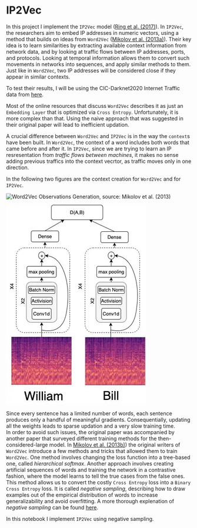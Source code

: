 # IP2Vec
In this project I implement the `IP2Vec` model ([Ring et al. (2017)](https://ieeexplore.ieee.org/document/8215725)). In `IP2Vec`, the researchers aim to embed IP addresses in numeric vectors, using a method that builds on ideas from `Word2Vec` ([Mikolov et al. (2013a)](https://arxiv.org/abs/1301.3781)). Their key idea is to learn similarities by extracting available context information from network data, and by looking at traffic flows between IP addresses, ports, and protocols. Looking at temporal information allows them to convert such movements in networks into sequences, and apply similar methods to them. Just like in `Word2Vec`, two IP addresses will be considered close if they appear in similar contexts.  

To test their results, I will be using the CIC-Darknet2020 Internet Traffic data from [here](https://www.kaggle.com/datasets/peterfriedrich1/cicdarknet2020-internet-traffic).  

Most of the online resources that discuss `Word2Vec` describes it as just an `Embedding Layer` that is optimized via `Cross Entropy`. Unfortunately, it is more complex than that. Using the naive approach that was suggested in their original paper will lead to inefficient updation.  

A crucial difference between `Word2Vec` and `IP2Vec` is in the way the `context`s have been built. In `Word2Vec`, the context of a word includes both words that came before and after it. In `IP2Vec`, since we are trying to learn an IP resresentation from *traffic flows between machines*, it makes no sense adding previous traffics into the context vecrtor, as traffic moves only in one direction.  

In the following two figures are the context creation for `Word2Vec` and for `IP2Vec`. 

![Word2Vec Observations Generation, source: [Mikolov et al. (2013)](https://arxiv.org/abs/1301.3781)](https://i0.wp.com/datascientest.com/wp-content/uploads/2020/09/Capture-de%CC%81cran-2020-09-18-a%CC%80-09.27.50.png?w=842&ssl=1)

![IP2Vec Observations Generation](https://github.com/DavidHarar/Siamese-Networks-for-name-nickname-similarity/blob/main/images/2dcnn.jpg?raw=true)


Since every sentence has a limited number of words, each sentence produces only a handful of meaningful gradients. Consequentially, updating all the weights leads to sparse updation and a very slow training time.  
In order to avoid such issues, the original paper was accompanied by another paper that surveyed different training methods for the then-considered-large model. In [Mikolov et al. (2013b)](https://arxiv.org/pdf/1310.4546.pdf)) the original writers of `Word2Vec` introduce a few methods and tricks that allowed them to train `Word2Vec`. One method involves changing the loss function into a tree-based one, called *hierarchical softmax*. Another approach involves creating artificial sequences of words and training the network in a contrastive fashion, where the model learns to tell the true cases from the false ones. This method allows us to convert the costly `Cross Entropy` loss into a `Binary Cross Entropy` loss. It is called *negative sampling*, describing how to draw examples out of the empirical distribution of words to increase generalizability and avoid overfitting. A more thorough explenation of *negative sampling* can be found [here](http://mccormickml.com/2017/01/11/word2vec-tutorial-part-2-negative-sampling/).  

In this notebook I implement `IP2Vec` using negative sampling.
